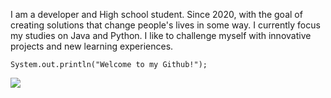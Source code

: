   I am a developer and High school student. Since 2020, with the goal of creating solutions that change people's lives in some way. I currently focus my studies on Java and Python.
I like to challenge myself with innovative projects and new learning experiences.

`System.out.println("Welcome to my Github!"); `




<a href="https://github.com/luismede"><img src="https://skillicons.dev/icons?i=html,css,js,python,java,spring,postgresql,mysql,docker,git"></a>
</br>
</br>
 
 <!-- ![68747470733a2f2f692e616c6578666c69706e6f74652e6465762f346839336775792e706e67](https://github.com/user-attachments/assets/a5975b78-2580-430b-8f2a-cd68a52e0aaa)-->





